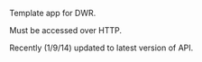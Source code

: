 Template app for DWR.

Must be accessed over HTTP.

Recently (1/9/14) updated to latest version of API.